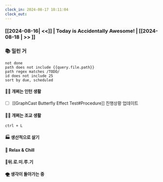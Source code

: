 ```yaml
---
clock_in: 2024-08-17 10:11:04
clock_out: 
---
```

### [[2024-08-16| <<]] | **Today is Accidentally Awesome!** | [[2024-08-18 | >> ]]

### 📚 밀린 거
```tasks
not done 
path does not include {{query.file.path}}
path regex matches /TODO/
id does not include 25
sort by due, scheduled
```

#### 🤦‍♂️ 개쩌는 인턴 생활
- [ ] [[GraphCast Butterfly Effect Test#Procedure]] 진행상황 업데이트

#### 👨‍🏫 개쩌는 조교 생활
`ctrl + L`

#### 🏭 생산적으로 살기

#### 🍻 Relax & Chill 


#### 💨뒤.로.미.루.기

#### 🌪 생각이 돌아가는 중
